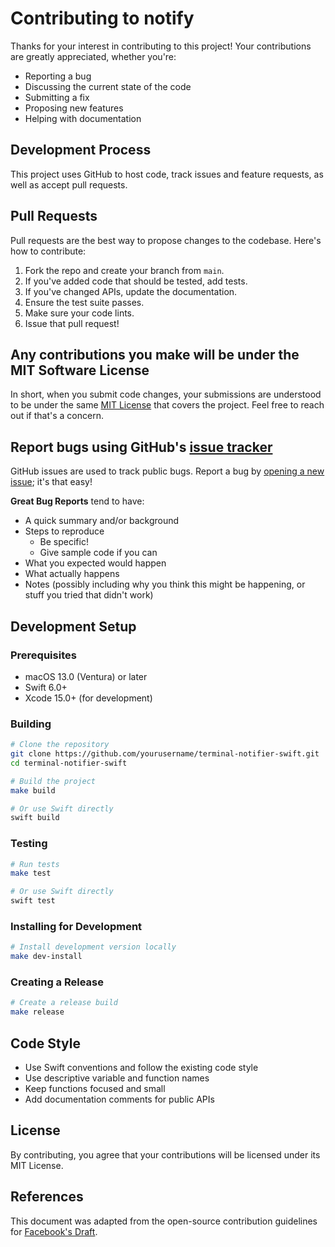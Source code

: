 # Contributing to notify

Thanks for your interest in contributing to this project! Your contributions are greatly appreciated, whether you're:

- Reporting a bug
- Discussing the current state of the code
- Submitting a fix
- Proposing new features
- Helping with documentation

## Development Process

This project uses GitHub to host code, track issues and feature requests, as well as accept pull requests.

## Pull Requests

Pull requests are the best way to propose changes to the codebase. Here's how to contribute:

1. Fork the repo and create your branch from `main`.
2. If you've added code that should be tested, add tests.
3. If you've changed APIs, update the documentation.
4. Ensure the test suite passes.
5. Make sure your code lints.
6. Issue that pull request!

## Any contributions you make will be under the MIT Software License

In short, when you submit code changes, your submissions are understood to be under the same [MIT License](http://choosealicense.com/licenses/mit/) that covers the project. Feel free to reach out if that's a concern.

## Report bugs using GitHub's [issue tracker](https://github.com/yourusername/terminal-notifier-swift/issues)

GitHub issues are used to track public bugs. Report a bug by [opening a new issue](https://github.com/yourusername/terminal-notifier-swift/issues/new); it's that easy!

**Great Bug Reports** tend to have:

- A quick summary and/or background
- Steps to reproduce
  - Be specific!
  - Give sample code if you can
- What you expected would happen
- What actually happens
- Notes (possibly including why you think this might be happening, or stuff you tried that didn't work)

## Development Setup

### Prerequisites

- macOS 13.0 (Ventura) or later
- Swift 6.0+
- Xcode 15.0+ (for development)

### Building

```bash
# Clone the repository
git clone https://github.com/yourusername/terminal-notifier-swift.git
cd terminal-notifier-swift

# Build the project
make build

# Or use Swift directly
swift build
```

### Testing

```bash
# Run tests
make test

# Or use Swift directly
swift test
```

### Installing for Development

```bash
# Install development version locally
make dev-install
```

### Creating a Release

```bash
# Create a release build
make release
```

## Code Style

- Use Swift conventions and follow the existing code style
- Use descriptive variable and function names
- Keep functions focused and small
- Add documentation comments for public APIs

## License

By contributing, you agree that your contributions will be licensed under its MIT License.

## References

This document was adapted from the open-source contribution guidelines for [Facebook's Draft](https://github.com/facebook/draft-js/blob/a9316a723f9e918afde44dea68b5f9f39b7d9b00/CONTRIBUTING.md).
